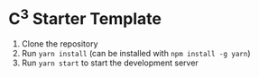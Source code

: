 # C<sup>3</sup> Starter Template 

1. Clone the repository
2. Run `yarn install` (can be installed with `npm install -g yarn`)
3. Run `yarn start` to start the development server